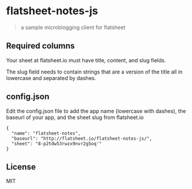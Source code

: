 # flatsheet-notes-js
> a sample microblogging client for flatsheet

## Required columns

Your sheet at flatsheet.io must have title, content, and slug fields.

The slug field needs to contain strings that are a version of the title all in lowercase and separated by dashes.

## config.json

Edit the config.json file to add the app name (lowercase with dashes), the baseurl of your app, and the sheet slug from flatsheet.io

```
{
  "name": "flatsheet-notes",
  "baseurl": "http://flatsheet.io/flatsheet-notes-js/",
  "sheet": "8-p2tdw53rwzx9nvr2g5oq'"
}
```

## License
MIT